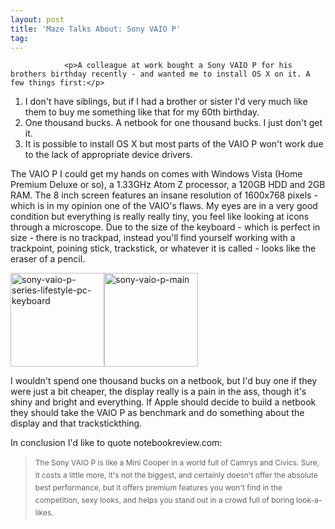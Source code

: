 ```yaml
---
layout: post
title: 'Maze Talks About: Sony VAIO P'
tag: 
---
```



                <p>A colleague at work bought a Sony VAIO P for his brothers birthday recently - and wanted me to install OS X on it. A few things first:</p>
<ol>
    <li>I don't have siblings, but if I had a brother or sister I'd very much like them to buy me something like that for my 60th birthday.</li>
    <li>One thousand bucks. A netbook for one thousand bucks. I just don't get it.</li>
    <li>It is possible to install OS X but most parts of the VAIO P won't work due to the lack of appropriate device drivers.</li>
</ol>
<p>The VAIO P I could get my hands on comes with Windows Vista (Home Premium Deluxe or so), a 1.33GHz Atom Z processor, a 120GB HDD and 2GB RAM. The 8 inch screen features an insane resolution of 1600x768 pixels - which is in my opinion one of the VAIO's flaws. My eyes are in a very good condition but everything is really really tiny, you feel like looking at icons through a microscope. Due to the size of the keyboard - which is perfect in size - there is no trackpad, instead you'll find yourself working with a trackpoint, poining stick, trackstick, or whatever it is called - looks like the eraser of a pencil.</p>
<p><a href="/uploads/2009/04/sony-vaio-p-series-lifestyle-pc-keyboard.jpg"><img class="alignnone size-thumbnail wp-image-4243" title="sony-vaio-p-series-lifestyle-pc-keyboard" src="/uploads/2009/04/sony-vaio-p-series-lifestyle-pc-keyboard-150x150.jpg" alt="sony-vaio-p-series-lifestyle-pc-keyboard" width="150" height="150" /></a><a href="/uploads/2009/04/sony-vaio-p-main.jpg"><img class="size-thumbnail wp-image-4244 alignright" title="sony-vaio-p-main" src="/uploads/2009/04/sony-vaio-p-main-150x150.jpg" alt="sony-vaio-p-main" width="150" height="150" /></a></p>
<p>I wouldn't spend one thousand bucks on a netbook, but I'd buy one if they were just a bit cheaper, the display really is a pain in the ass, though it's shiny and bright and everything. If Apple should decide to build a netbook they should take the VAIO P as benchmark and do something about the display and that trackstickthing.</p>
<p>In conclusion I'd like to quote notebookreview.com:</p>
<blockquote><span class="width490" style="font-size: 12px; line-height: 20px;"><span id="intelliTxt">The Sony VAIO P is like a Mini Cooper in a world full of Camrys and Civics. Sure, it costs a little more, it's not the biggest, and certainly doesn't offer the absolute best performance, but it offers premium features you won't find in the competition, sexy looks, and helps you stand out in a crowd full of boring look-a-likes.</span></span></blockquote>
            
